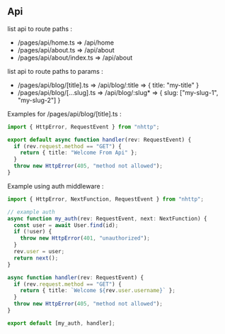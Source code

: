 ## Api

list api to route paths :

- /pages/api/home.ts => /api/home
- /pages/api/about.ts => /api/about
- /pages/api/about/index.ts => /api/about

list api to route paths to params :

- /pages/api/blog/[title].ts => /api/blog/:title => { title: "my-title" }
- /pages/api/blog/[...slug].ts => /api/blog/:slug* => { slug: ["my-slug-1",
  "my-slug-2"] }

Examples for /pages/api/blog/[title].ts :

```ts
import { HttpError, RequestEvent } from "nhttp";

export default async function handler(rev: RequestEvent) {
  if (rev.request.method == "GET") {
    return { title: "Welcome From Api" };
  }
  throw new HttpError(405, "method not allowed");
}
```

Example using auth middleware :

```ts
import { HttpError, NextFunction, RequestEvent } from "nhttp";

// example auth
async function my_auth(rev: RequestEvent, next: NextFunction) {
  const user = await User.find(id);
  if (!user) {
    throw new HttpError(401, "unauthorized");
  }
  rev.user = user;
  return next();
}

async function handler(rev: RequestEvent) {
  if (rev.request.method == "GET") {
    return { title: `Welcome ${rev.user.username}` };
  }
  throw new HttpError(405, "method not allowed");
}

export default [my_auth, handler];
```
